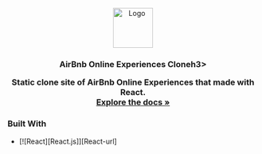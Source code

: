 
<!-- PROJECT LOGO -->
<br />
<div align="center">
  <a href="https://github.com/tarikbzcoglu/airbnbclone">
    <img src="https://images.squarespace-cdn.com/content/v1/534da455e4b04f021dafe01f/1547574887928-4KL9XGHP8FKQEGNNFVH2/static1.squarespace-1.png?format=1000w" alt="Logo" width="80" height="80">
  </a>

<h3 align="center">AirBnb Online Experiences Cloneh3>

  <p align="center">
    Static clone site of AirBnb Online Experiences that made with React.
    <br />
    <a href="https://github.com/tarikbzcoglu/airbnbclone"><strong>Explore the docs »</strong></a>
    <br />
   
  </p>
</div>








### Built With

* [![React][React.js]][React-url]

